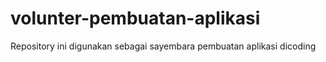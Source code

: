 # volunter-pembuatan-aplikasi
Repository ini digunakan sebagai sayembara pembuatan aplikasi dicoding
